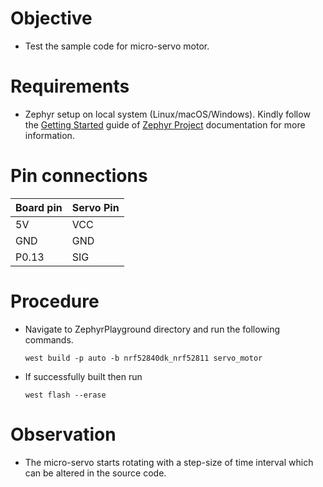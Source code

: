 # Objective

* Test the sample code for micro-servo motor.

# Requirements

* Zephyr setup on local system (Linux/macOS/Windows). Kindly follow the [Getting Started](https://docs.zephyrproject.org/latest/getting_started/index.html) guide of [Zephyr Project](https://zephyrproject.org/) documentation for more information.

# Pin connections

| Board pin | Servo Pin |
| --------- | --------- |
| 5V        | VCC       |
| GND       | GND       |
| P0.13     | SIG       |


# Procedure

* Navigate to ZephyrPlayground directory and run the following commands.

  ```west build -p auto -b nrf52840dk_nrf52811 servo_motor ```

* If successfully built then run

  ```west flash --erase```
  
# Observation
  
* The micro-servo starts rotating with a step-size of time interval which can be altered in the source code.
